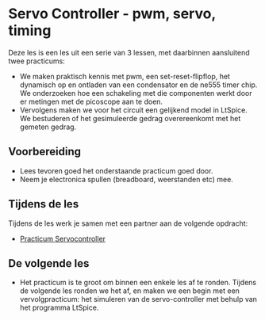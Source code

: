 # Servo Controller - pwm, servo, timing

Deze les is een les uit een serie van 3 lessen, met daarbinnen aansluitend twee practicums:
- We maken praktisch kennis met pwm, een set-reset-flipflop, het dynamisch op en ontladen van een condensator en de ne555 timer chip. We onderzoeken hoe een schakeling met die componenten werkt door er metingen met de picoscope aan te doen.
- Vervolgens maken we voor het circuit een gelijkend model in LtSpice. We bestuderen of het gesimuleerde gedrag overereenkomt met het gemeten gedrag.

## Voorbereiding
- Lees tevoren goed het onderstaande practicum goed door.
- Neem je electronica spullen (breadboard, weerstanden etc) mee.

## Tijdens de les

Tijdens de les werk je samen met een partner aan de volgende opdracht:

- [Practicum Servocontroller](../../hardware-interfacing/basis-elektronica/servo-controller/practicum-servo-controller.md) 
  
## De volgende les
- Het practicum is te groot om binnen een enkele les af te ronden. Tijdens de volgende les ronden we het af, en maken we een begin met een vervolgpracticum: het simuleren van de servo-controller met behulp van het programma LtSpice.